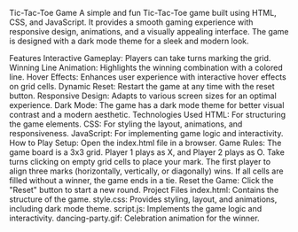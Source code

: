 Tic-Tac-Toe Game
A simple and fun Tic-Tac-Toe game built using HTML, CSS, and JavaScript. It provides a smooth gaming experience with responsive design, animations, and a visually appealing interface. The game is designed with a dark mode theme for a sleek and modern look.

Features
Interactive Gameplay: Players can take turns marking the grid.
Winning Line Animation: Highlights the winning combination with a colored line.
Hover Effects: Enhances user experience with interactive hover effects on grid cells.
Dynamic Reset: Restart the game at any time with the reset button.
Responsive Design: Adapts to various screen sizes for an optimal experience.
Dark Mode: The game has a dark mode theme for better visual contrast and a modern aesthetic.
Technologies Used
HTML: For structuring the game elements.
CSS: For styling the layout, animations, and responsiveness.
JavaScript: For implementing game logic and interactivity.
How to Play
Setup: Open the index.html file in a browser.
Game Rules:
The game board is a 3x3 grid.
Player 1 plays as X, and Player 2 plays as O.
Take turns clicking on empty grid cells to place your mark.
The first player to align three marks (horizontally, vertically, or diagonally) wins.
If all cells are filled without a winner, the game ends in a tie.
Reset the Game: Click the "Reset" button to start a new round.
Project Files
index.html: Contains the structure of the game.
style.css: Provides styling, layout, and animations, including dark mode theme.
script.js: Implements the game logic and interactivity.
dancing-party.gif: Celebration animation for the winner.

